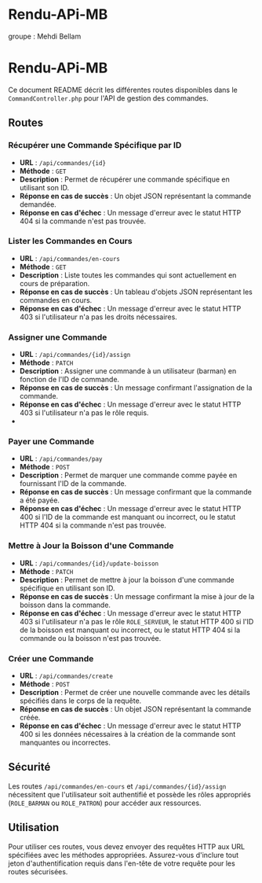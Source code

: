 # Rendu-APi-MB
 groupe  : Mehdi Bellam

 # Rendu-APi-MB

Ce document README décrit les différentes routes disponibles dans le `CommandController.php` pour l'API de gestion des commandes.

## Routes

### Récupérer une Commande Spécifique par ID

- **URL** : `/api/commandes/{id}`
- **Méthode** : `GET`
- **Description** : Permet de récupérer une commande spécifique en utilisant son ID.
- **Réponse en cas de succès** : Un objet JSON représentant la commande demandée.
- **Réponse en cas d'échec** : Un message d'erreur avec le statut HTTP 404 si la commande n'est pas trouvée.

### Lister les Commandes en Cours

- **URL** : `/api/commandes/en-cours`
- **Méthode** : `GET`
- **Description** : Liste toutes les commandes qui sont actuellement en cours de préparation.
- **Réponse en cas de succès** : Un tableau d'objets JSON représentant les commandes en cours.
- **Réponse en cas d'échec** : Un message d'erreur avec le statut HTTP 403 si l'utilisateur n'a pas les droits nécessaires.

### Assigner une Commande

- **URL** : `/api/commandes/{id}/assign`
- **Méthode** : `PATCH`
- **Description** : Assigner une commande à un utilisateur (barman) en fonction de l'ID de commande.
- **Réponse en cas de succès** : Un message confirmant l'assignation de la commande.
- **Réponse en cas d'échec** : Un message d'erreur avec le statut HTTP 403 si l'utilisateur n'a pas le rôle requis.
- 
### Payer une Commande

- **URL** : `/api/commandes/pay`
- **Méthode** : `POST`
- **Description** : Permet de marquer une commande comme payée en fournissant l'ID de la commande.
- **Réponse en cas de succès** : Un message confirmant que la commande a été payée.
- **Réponse en cas d'échec** : Un message d'erreur avec le statut HTTP 400 si l'ID de la commande est manquant ou incorrect, ou le statut HTTP 404 si la commande n'est pas trouvée.

### Mettre à Jour la Boisson d'une Commande

- **URL** : `/api/commandes/{id}/update-boisson`
- **Méthode** : `PATCH`
- **Description** : Permet de mettre à jour la boisson d'une commande spécifique en utilisant son ID.
- **Réponse en cas de succès** : Un message confirmant la mise à jour de la boisson dans la commande.
- **Réponse en cas d'échec** : Un message d'erreur avec le statut HTTP 403 si l'utilisateur n'a pas le rôle `ROLE_SERVEUR`, le statut HTTP 400 si l'ID de la boisson est manquant ou incorrect, ou le statut HTTP 404 si la commande ou la boisson n'est pas trouvée.

### Créer une Commande

- **URL** : `/api/commandes/create`
- **Méthode** : `POST`
- **Description** : Permet de créer une nouvelle commande avec les détails spécifiés dans le corps de la requête.
- **Réponse en cas de succès** : Un objet JSON représentant la commande créée.
- **Réponse en cas d'échec** : Un message d'erreur avec le statut HTTP 400 si les données nécessaires à la création de la commande sont manquantes ou incorrectes.

## Sécurité

Les routes `/api/commandes/en-cours` et `/api/commandes/{id}/assign` nécessitent que l'utilisateur soit authentifié et possède les rôles appropriés (`ROLE_BARMAN` ou `ROLE_PATRON`) pour accéder aux ressources.

## Utilisation

Pour utiliser ces routes, vous devez envoyer des requêtes HTTP aux URL spécifiées avec les méthodes appropriées. Assurez-vous d'inclure tout jeton d'authentification requis dans l'en-tête de votre requête pour les routes sécurisées.
